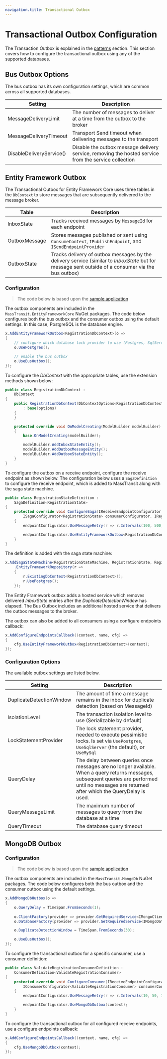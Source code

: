 ```yaml
---
navigation.title: Transactional Outbox
---
```


# Transactional Outbox Configuration

The Transaction Outbox is explained in the [patterns](/documentation/patterns/transactional-outbox) section. This section covers how to configure the transactional outbox using any of the supported databases.


## Bus Outbox Options

The bus outbox has its own configuration settings, which are common across all supported databases.

| Setting                  | Description                                                                                          |
|--------------------------|------------------------------------------------------------------------------------------------------|
| MessageDeliveryLimit     | The number of messages to deliver at a time from the outbox to the broker                            |
| MessageDeliveryTimeout   | Transport Send timeout when delivering messages to the transport                                     |
| DisableDeliveryService() | Disable the outbox message delivery service, removing the hosted service from the service collection |


## Entity Framework Outbox

The Transactional Outbox for Entity Framework Core uses three tables in the `DbContext` to store messages that are subsequently delivered to the message broker.

| Table         | Description                                                                                                                                        |
|---------------|----------------------------------------------------------------------------------------------------------------------------------------------------|
| InboxState    | Tracks received messages by `MessageId` for each endpoint                                                                                          |
| OutboxMessage | Stores messages published or sent using `ConsumeContext`, `IPublishEndpoint`, and `ISendEndpointProvider`                                          |
| OutboxState   | Tracks delivery of outbox messages by the delivery service (similar to _InboxState_ but for message sent outside of a consumer via the bus outbox) |

### Configuration

> The code below is based upon the [sample application](https://github.com/MassTransit/Sample-Outbox)

The outbox components are included in the `MassTransit.EntityFrameworkCore` NuGet packages. The code below configures both the bus outbox and the consumer outbox using the default settings. In this case, PostgreSQL is the database engine.

```csharp
x.AddEntityFrameworkOutbox<RegistrationDbContext>(o =>
{
	// configure which database lock provider to use (Postgres, SqlServer, or MySql)
	o.UsePostgres();

	// enable the bus outbox
    o.UseBusOutbox();
});
```

To configure the _DbContext_ with the appropriate tables, use the extension methods shown below:

```csharp
public class RegistrationDbContext :
    DbContext
{
    public RegistrationDbContext(DbContextOptions<RegistrationDbContext> options)
        : base(options)
    {
    }

    protected override void OnModelCreating(ModelBuilder modelBuilder)
    {
        base.OnModelCreating(modelBuilder);

        modelBuilder.AddInboxStateEntity();
        modelBuilder.AddOutboxMessageEntity();
        modelBuilder.AddOutboxStateEntity();
    }
}
```

To configure the outbox on a receive endpoint, configure the receive endpoint as shown below. The configuration below uses a `SagaDefinition` to configure the receive endpoint, which is added to MassTransit along with the saga state machine.

```csharp
public class RegistrationStateDefinition :
    SagaDefinition<RegistrationState>
{
    protected override void ConfigureSaga(IReceiveEndpointConfigurator endpointConfigurator,
        ISagaConfigurator<RegistrationState> consumerConfigurator, IRegistrationContext context)
    {
        endpointConfigurator.UseMessageRetry(r => r.Intervals(100, 500, 1000, 1000, 1000, 1000, 1000));

        endpointConfigurator.UseEntityFrameworkOutbox<RegistrationDbContext>(context);
    }
}
```

The definition is added with the saga state machine:

```csharp
x.AddSagaStateMachine<RegistrationStateMachine, RegistrationState, RegistrationStateDefinition>()
    .EntityFrameworkRepository(r =>
    {
        r.ExistingDbContext<RegistrationDbContext>();
        r.UsePostgres();
    });
```

The Entity Framework outbox adds a hosted service which removes delivered _InboxState_ entries after the _DuplicateDetectionWindow_ has elapsed. The Bus Outbox includes an additional hosted service that delivers the outbox messages to the broker.

The outbox can also be added to all consumers using a configure endpoints callback:

```csharp
x.AddConfigureEndpointsCallback((context, name, cfg) =>
{
    cfg.UseEntityFrameworkOutbox<RegistrationDbContext>(context);
});
```

### Configuration Options

The available outbox settings are listed below.

| Setting                  | Description                                                                                                                                                                                         |
|--------------------------|-----------------------------------------------------------------------------------------------------------------------------------------------------------------------------------------------------|
| DuplicateDetectionWindow | The amount of time a message remains in the inbox for duplicate detection (based on MessageId)                                                                                                      |
| IsolationLevel           | The transaction isolation level to use (Serializable by default)                                                                                                                                    |
| LockStatementProvider    | The lock statement provider, needed to execute pessimistic locks. Is set via `UsePostgres`, `UseSqlServer` (the default), or `UseMySql`                                                             |
| QueryDelay               | The delay between queries once messages are no longer available. When a query returns messages, subsequent queries are performed until no messages are returned after which the QueryDelay is used. |
| QueryMessageLimit        | The maximum number of messages to query from the database at a time                                                                                                                                 |
| QueryTimeout             | The database query timeout                                                                                                                                                                          |

## MongoDB Outbox 

### Configuration

> The code below is based upon the [sample application](https://github.com/MassTransit/Sample-Outbox/tree/mongodb)

The outbox components are included in the `MassTransit.MongoDb` NuGet packages. The code below configures both the bus outbox and the consumer outbox using the default settings.

```csharp
x.AddMongoDbOutbox(o =>
{
    o.QueryDelay = TimeSpan.FromSeconds(1);
    
    o.ClientFactory(provider => provider.GetRequiredService<IMongoClient>());
    o.DatabaseFactory(provider => provider.GetRequiredService<IMongoDatabase>());

    o.DuplicateDetectionWindow = TimeSpan.FromSeconds(30);

    o.UseBusOutbox();        
});
```

To configure the transactional outbox for a specific consumer, use a consumer definition:

```csharp
public class ValidateRegistrationConsumerDefinition :
    ConsumerDefinition<ValidateRegistrationConsumer>
{
    protected override void ConfigureConsumer(IReceiveEndpointConfigurator endpointConfigurator,
        IConsumerConfigurator<ValidateRegistrationConsumer> consumerConfigurator, IRegistrationContext context)
    {
        endpointConfigurator.UseMessageRetry(r => r.Intervals(10, 50, 100, 1000, 1000, 1000, 1000, 1000));

        endpointConfigurator.UseMongoDbOutbox(context);
    }
}
```

To configure the transactional outbox for all configured receive endpoints, use a configure endpoints callback:

```csharp
x.AddConfigureEndpointsCallback((context, name, cfg) =>
{
    cfg.UseMongoDbOutbox(context);
});
```

